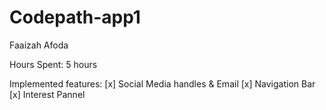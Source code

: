# Codepath-app1
Faaizah Afoda 




Hours Spent: 5 hours 



Implemented features: 
[x] Social Media handles & Email
[x] Navigation Bar
[x] Interest Pannel
